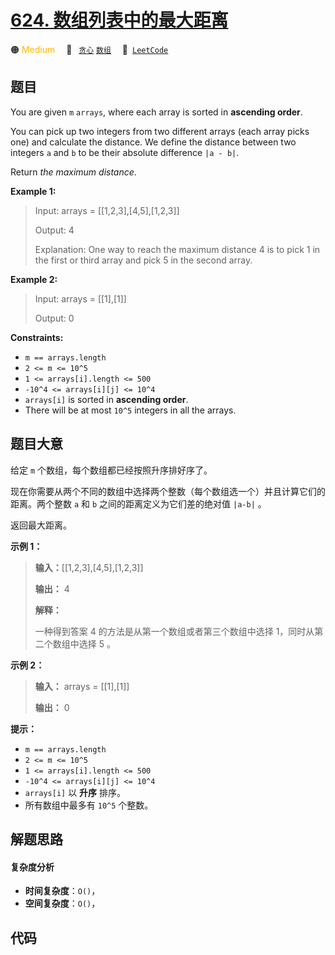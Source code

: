 # [624. 数组列表中的最大距离](https://leetcode.com/problems/maximum-distance-in-arrays)

🟠 <font color=#ffb800>Medium</font>&emsp; 🔖&ensp; [`贪心`](/leetcode/outline/tag/greedy.md) [`数组`](/leetcode/outline/tag/array.md)&emsp; 🔗&ensp;[`LeetCode`](https://leetcode.com/problems/maximum-distance-in-arrays)

## 题目

You are given `m` `arrays`, where each array is sorted in **ascending order**.

You can pick up two integers from two different arrays (each array picks one)
and calculate the distance. We define the distance between two integers `a`
and `b` to be their absolute difference `|a - b|`.

Return _the maximum distance_.



**Example 1:**

> Input: arrays = [[1,2,3],[4,5],[1,2,3]]
> 
> Output: 4
> 
> Explanation: One way to reach the maximum distance 4 is to pick 1 in the first or third array and pick 5 in the second array.

**Example 2:**

> Input: arrays = [[1],[1]]
> 
> Output: 0

**Constraints:**

  * `m == arrays.length`
  * `2 <= m <= 10^5`
  * `1 <= arrays[i].length <= 500`
  * `-10^4 <= arrays[i][j] <= 10^4`
  * `arrays[i]` is sorted in **ascending order**.
  * There will be at most `10^5` integers in all the arrays.


## 题目大意

给定 `m` 个数组，每个数组都已经按照升序排好序了。

现在你需要从两个不同的数组中选择两个整数（每个数组选一个）并且计算它们的距离。两个整数 `a` 和 `b` 之间的距离定义为它们差的绝对值 `|a-b|`
。

返回最大距离。

**示例 1：**

> 
> 
> 
> 
> 
> **输入：**[[1,2,3],[4,5],[1,2,3]]
> 
> **输出：** 4
> 
> **解释：**
> 
> 一种得到答案 4 的方法是从第一个数组或者第三个数组中选择 1，同时从第二个数组中选择 5 。
> 
> 

**示例 2：**

> 
> 
> 
> 
> 
> **输入：** arrays = [[1],[1]]
> 
> **输出：** 0
> 
> 



**提示：**

  * `m == arrays.length`
  * `2 <= m <= 10^5`
  * `1 <= arrays[i].length <= 500`
  * `-10^4 <= arrays[i][j] <= 10^4`
  * `arrays[i]` 以 **升序**  排序。
  * 所有数组中最多有 `10^5` 个整数。




## 解题思路

#### 复杂度分析

- **时间复杂度**：`O()`，
- **空间复杂度**：`O()`，

## 代码

```javascript

```